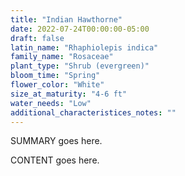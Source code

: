 ```yaml
---
title: "Indian Hawthorne"
date: 2022-07-24T00:00:00-05:00
draft: false
latin_name: "Rhaphiolepis indica"
family_name: "Rosaceae"
plant_type: "Shrub (evergreen)"
bloom_time: "Spring"
flower_color: "White"
size_at_maturity: "4-6 ft"
water_needs: "Low"
additional_characteristices_notes: ""
---
```


SUMMARY goes here.

<!--more-->

CONTENT goes here.